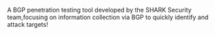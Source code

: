 A BGP penetration testing tool developed by the SHARK Security team,focusing on information collection via BGP to quickly identify and attack targets!